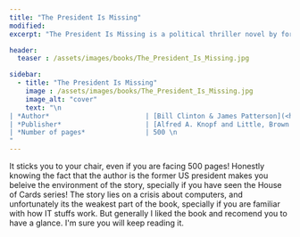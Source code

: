 ```yaml
---
title: "The President Is Missing"
modified:
excerpt: "The President Is Missing is a political thriller novel by former US President Bill Clinton and novelist James Patterson published in June 2018."

header:
  teaser : /assets/images/books/The_President_Is_Missing.jpg

sidebar:
  - title: "The President Is Missing"
    image : /assets/images/books/The_President_Is_Missing.jpg
    image_alt: "cover"
    text: "\n
| *Author*                        | [Bill Clinton & James Patterson](<https://en.wikipedia.org/wiki/The_President_Is_Missing_(novel)>) \n
| *Publisher*                     | [Alfred A. Knopf and Little, Brown & Co.](http://knopfdoubleday.com) \n
| *Number of pages*               | 500 \n
"
---
```


It sticks you to your chair, even if you are facing 500 pages! Honestly knowing the fact that 
the author is the former US president makes you beleive the environment of the story, specially if you
have seen the House of Cards series! The story lies on a crisis about computers, and unfortunately its the 
weakest part of the book, specially if you are familiar with how IT stuffs work. But generally I liked the book
and recomend you to have a glance. I'm sure you will keep reading it. 
